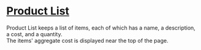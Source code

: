 # [Product List](https://thawing-island-10832.herokuapp.com/)

Product List keeps a list of items, each of which has a name, a description, a cost, and a quantity.  
The items' aggregate cost is displayed near the top of the page.
